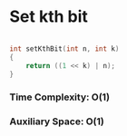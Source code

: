 
# Set kth bit

```C++

int setKthBit(int n, int k)
{
    return ((1 << k) | n);
}
```

### Time Complexity: O(1)
### Auxiliary Space: O(1)